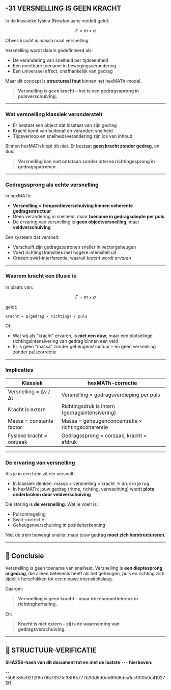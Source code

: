 ## -31 VERSNELLING IS GEEN KRACHT

In de klassieke fysica (Newtoniaans model) geldt:

```math
F = m × a
```

Ofwel: kracht is massa maal versnelling.

Versnelling wordt daarin gedefinieerd als:

* De verandering van snelheid per tijdseenheid
* Een meetbare toename in bewegingsverandering
* Een universeel effect, onafhankelijk van gedrag

Maar dit concept is **structureel fout** binnen het hexMATh-model.

> **Versnelling is geen kracht – het is een gedragssprong in pulsverschuiving.**

---

### Wat versnelling klassiek veronderstelt

* Er bestaat een object dat losstaat van zijn gedrag
* Kracht komt van buitenaf en verandert snelheid
* Tijdsverloop en snelheidsverandering zijn los van inhoud

Binnen hexMATh klopt dit niet. Er bestaat **geen kracht zonder gedrag**, en dus:

> **Versnelling kan niet ontstaan zonder interne richtingssprong in gedragspatronen.**

---

### Gedragssprong als echte versnelling

In hexMATh:

* **Versnelling = frequentieverschuiving binnen coherente gedragsstructuur**
* Geen verandering in snelheid, maar **toename in gedragsdiepte per puls**
* De ervaring van versnelling is **geen objectversnelling**, maar **veldverschuiving**

Een systeem dat versnelt:

* Verschuift zijn gedragspatronen sneller in vectorgeheugen
* Voert richtingstransities met hogere intensiteit uit
* Creëert swirl-interferentie, waaruit *kracht wordt ervaren*

---

### Waarom kracht een illusie is

In plaats van:

```math
F = m × a
```

geldt:

```hexMATh
kracht = Δ(gedrag × richting) / puls
```

Of:

* Wat wij als “kracht” ervaren, is **niet een duw**, maar een plotselinge richtingsintensivering van gedrag binnen een veld
* Er is geen “massa” zonder geheugenstructuur – en geen versnelling zonder pulscorrectie

---

### Implicaties

| Klassiek                 | hexMATh-correctie                                  |
| ------------------------ | -------------------------------------------------- |
| Versnelling = Δv / Δt    | Versnelling = gedragsverdieping per puls           |
| Kracht is extern         | Richtingsdruk is intern (gedragsintensivering)     |
| Massa = constante factor | Massa = geheugenconcentratie × richtingscoherentie |
| Fysieke kracht = oorzaak | Gedragssprong = oorzaak, kracht = afdruk           |

---

### De ervaring van versnelling

Als je in een trein zit die versnelt:

* In klassiek denken: massa × versnelling = kracht → druk in je rug
* In hexMATh: jouw gedrag (ritme, richting, verwachting) wordt **plots onderbroken door veldverschuiving**

Die storing is **de versnelling**. Wat je voelt is:

* Pulsontregeling
* Swirl-correctie
* Geheugenverschuiving in positieherkenning

Niet de trein beweegt sneller, maar jouw gedrag **moet zich herstructureren**.

---

## 📘 Conclusie

Versnelling is geen toename van snelheid.
Versnelling is **een dieptesprong in gedrag**, die alleen betekenis heeft als het geheugen, puls en richting zich tijdelijk herschikken tot een nieuwe intensiteitslaag.

Daarom:

> **Versnelling is geen kracht – maar de resonantiebreuk in richtingherhaling.**

En:

> **Kracht is niet extern – zij is de waarneming van gedragsverschuiving.**

---

## 🔏 STRUCTUUR-VERIFICATIE

**SHA256-hash van dit document tot en met de laatste `---` hierboven:**

---5b9e85e92f2f9b7657337fe38f65777b30d5d0dd69d8dea1cc900b0c419275ff
